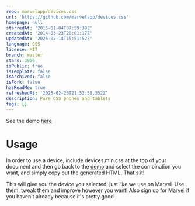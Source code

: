 ```yaml
---
repo: marvelapp/devices.css
url: 'https://github.com/marvelapp/devices.css'
homepage: null
starredAt: '2015-01-04T07:59:39Z'
createdAt: '2014-03-23T20:01:17Z'
updatedAt: '2025-02-14T15:51:52Z'
language: CSS
license: MIT
branch: master
stars: 3956
isPublic: true
isTemplate: false
isArchived: false
isFork: false
hasReadMe: true
refreshedAt: '2025-02-25T21:52:58.352Z'
description: Pure CSS phones and tablets
tags: []
---
```


See the demo [here](http://marvelapp.github.io/devices.css/)

# Usage
In order to use a device, include devices.min.css at the top of your document and then go back to the [demo](http://marvelapp.github.io/devices.css/) and select the combination you want, and simply copy out the generated HTML. That's it!

This will give you the device you selected, just like we use on Marvel. Use them, tweak them and improve however you want! Also sign up for [Marvel](http://marvelapp.com) if you haven't already because it's pretty good
